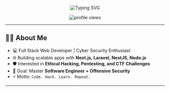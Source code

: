 <!-- Animated Header  -->
<p align="center">
  <img src="https://readme-typing-svg.herokuapp.com?font=Fira+Code&size=28&duration=3000&pause=1000&color=00FF00&center=true&vCenter=true&width=650&lines=Hello+World!+%F0%9F%91%8B;Full+Stack+Developer+%26+Ethical+Hacker;Cyber+Security+%7C+Software+Engineer;Welcome+to+my+GitHub+Profile!" alt="Typing SVG" />
</p>

<!-- Profile Views -->
<p align="center">
  <img src="https://komarev.com/ghpvc/?username=xRiot45&label=Profile%20Views&color=00ff00&style=flat" alt="profile views" />
</p>

---

## 👨‍💻 About Me
- 💻 Full Stack Web Developer | Cyber Security Enthusiast  
- 🌐 Building scalable apps with **Next.js, Laravel, NestJS, Node.js**  
- 🛡️ Interested in **Ethical Hacking, Pentesting, and CTF Challenges**  
- 🎯 Goal: Master **Software Engineer + Offensive Security**  
- ⚡ Motto: `Code. Hack. Learn. Repeat.`

---
